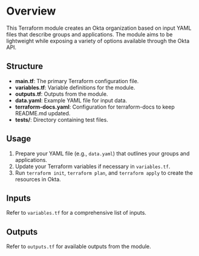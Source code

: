 # Overview

This Terraform module creates an Okta organization based on input YAML files that describe groups and applications. The module aims to be lightweight while exposing a variety of options available through the Okta API.

## Structure

- **main.tf**: The primary Terraform configuration file.
- **variables.tf**: Variable definitions for the module.
- **outputs.tf**: Outputs from the module.
- **data.yaml**: Example YAML file for input data.
- **terraform-docs.yaml**: Configuration for terraform-docs to keep README.md updated.
- **tests/**: Directory containing test files.

## Usage

1. Prepare your YAML file (e.g., `data.yaml`) that outlines your groups and applications.
2. Update your Terraform variables if necessary in `variables.tf`.
3. Run `terraform init`, `terraform plan`, and `terraform apply` to create the resources in Okta.

## Inputs

Refer to `variables.tf` for a comprehensive list of inputs.

## Outputs

Refer to `outputs.tf` for available outputs from the module.